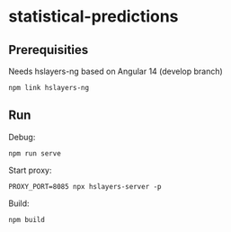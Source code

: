 # statistical-predictions

## Prerequisities

Needs hslayers-ng based on Angular 14 (develop branch)

```
npm link hslayers-ng
```

## Run
Debug:

```
npm run serve
```

Start proxy:
```
PROXY_PORT=8085 npx hslayers-server -p
```

Build:

```
npm build
```